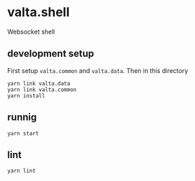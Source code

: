 # valta.shell

Websocket shell

## development setup

First setup `valta.common` and `valta.data`. Then in this directory

    yarn link valta.data
    yarn link valta.common
    yarn install

## runnig

    yarn start

## lint

    yarn lint
